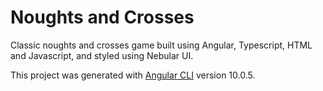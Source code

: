 # Noughts and Crosses

Classic noughts and crosses game built using Angular, Typescript, HTML and Javascript, and styled using Nebular UI.

This project was generated with [Angular CLI](https://github.com/angular/angular-cli) version 10.0.5.


